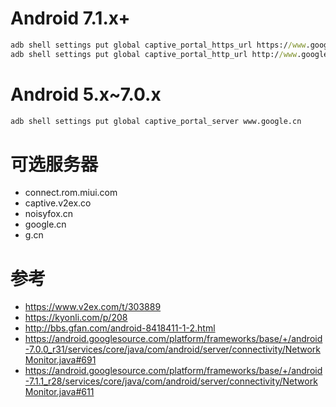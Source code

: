 # Android 7.1.x+
``` cmd
adb shell settings put global captive_portal_https_url https://www.google.cn/generate_204
adb shell settings put global captive_portal_http_url http://www.google.cn/generate_204
```

# Android 5.x~7.0.x
``` cmd
adb shell settings put global captive_portal_server www.google.cn
```

# 可选服务器
- connect.rom.miui.com
- captive.v2ex.co
- noisyfox.cn
- google.cn
- g.cn

# 参考
- https://www.v2ex.com/t/303889
- https://kyonli.com/p/208
- http://bbs.gfan.com/android-8418411-1-2.html
- https://android.googlesource.com/platform/frameworks/base/+/android-7.0.0_r31/services/core/java/com/android/server/connectivity/NetworkMonitor.java#691
- https://android.googlesource.com/platform/frameworks/base/+/android-7.1.1_r28/services/core/java/com/android/server/connectivity/NetworkMonitor.java#611
